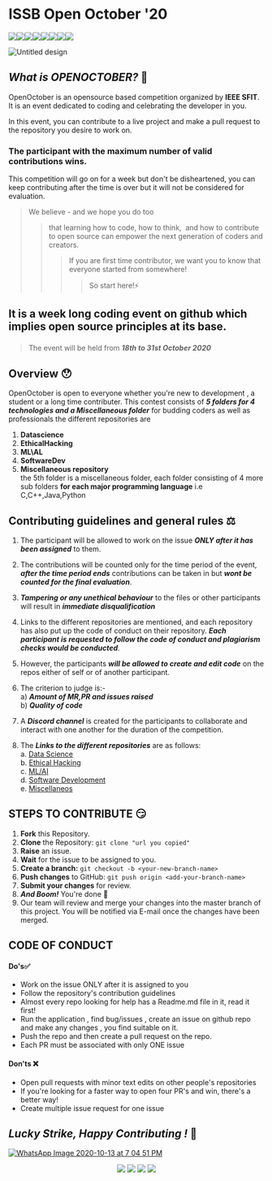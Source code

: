 # **ISSB Open October '20** 

[![](https://sourcerer.io/fame/ieee-sfit/IEEESFIT1/OpenOctober/images/0)](https://sourcerer.io/fame/ieee-sfit/IEEESFIT1/OpenOctober/links/0)[![](https://sourcerer.io/fame/ieee-sfit/IEEESFIT1/OpenOctober/images/1)](https://sourcerer.io/fame/ieee-sfit/IEEESFIT1/OpenOctober/links/1)[![](https://sourcerer.io/fame/ieee-sfit/IEEESFIT1/OpenOctober/images/2)](https://sourcerer.io/fame/ieee-sfit/IEEESFIT1/OpenOctober/links/2)[![](https://sourcerer.io/fame/ieee-sfit/IEEESFIT1/OpenOctober/images/3)](https://sourcerer.io/fame/ieee-sfit/IEEESFIT1/OpenOctober/links/3)[![](https://sourcerer.io/fame/ieee-sfit/IEEESFIT1/OpenOctober/images/4)](https://sourcerer.io/fame/ieee-sfit/IEEESFIT1/OpenOctober/links/4)[![](https://sourcerer.io/fame/ieee-sfit/IEEESFIT1/OpenOctober/images/5)](https://sourcerer.io/fame/ieee-sfit/IEEESFIT1/OpenOctober/links/5)[![](https://sourcerer.io/fame/ieee-sfit/IEEESFIT1/OpenOctober/images/6)](https://sourcerer.io/fame/ieee-sfit/IEEESFIT1/OpenOctober/links/6)[![](https://sourcerer.io/fame/ieee-sfit/IEEESFIT1/OpenOctober/images/7)](https://sourcerer.io/fame/ieee-sfit/IEEESFIT1/OpenOctober/links/7)

![Untitled design](https://user-images.githubusercontent.com/72509723/95880427-20696b80-0d95-11eb-951d-3ce291e2f226.jpg )

## ***What is OPENOCTOBER?*** 🤔

OpenOctober is an opensource based competition organized by **IEEE SFIT**. It is an event dedicated to coding and celebrating the developer in you. <br>

In this event, you can contribute to a live project and make a pull request to the repository you desire to work on. 

### The participant with the maximum number of valid contributions wins.

This competition will go on for a week but don't be disheartened, you can keep contributing after the time is over but it will not be considered for evaluation.


> We believe - and we hope you do too 
>>  that learning how to code, how to think,  and how to contribute to open source can empower the next generation of coders and creators. 
>>> If you are first time contributor,  we want you to know that everyone started from somewhere! 
>>>> So start here!⚡
  
## It is a week long coding event on github which implies <b> open source principles at its base.</b></p>
> The event will be held from ***18th to 31st October 2020***</b><br>

## Overview 😯

OpenOctober is open to everyone whether you're new to development , a student or a long time contributer.
This contest consists of ***5 folders for 4 technologies and a Miscellaneous folder*** for budding coders as well as professionals 
the different repositories are<br>
1) **Datascience**<br> 
2) **EthicalHacking**<br>
3) **ML\AL**<br>
4) **SoftwareDev**<br>
5) **Miscellaneous repository**<br>
the 5th folder is a miscellaneous folder, each folder consisting of 4 more sub folders <b>for each major programming language</b>
i.e C,C++,Java,Python


## Contributing guidelines and general rules ⚖
1. The participant will be allowed to work on the issue ***ONLY after it has been assigned*** to them.<br>

2. The contributions will be counted only for the time period of the event, ***after the time period ends*** contributions can be taken in but ***wont be counted for the final evaluation***.<br>

4. ***Tampering or any unethical behaviour*** to the files or other participants will result in ***immediate disqualification*** <br>

5. Links to the different repositories are mentioned, and each repository has also put up the code of conduct on their repository. ***Each participant is requested to follow the code of conduct and plagiarism checks would be conducted***.<br>

6. However, the participants ***will be allowed to create and edit code*** on the repos either of self or of another participant.<br>

7. The criterion to judge is:-<br>
  a) ***Amount of MR,PR and issues raised***<br>
  b) ***Quality of code***<br>
  
8. A ***Discord channel*** is created for the participants to collaborate and interact with one another for the duration of the competition.<br>

9. The ***Links to the different repositories*** are as follows:<br>
  a. <a href="https://github.com/ieee-sfit/Readmefiles/tree/main/DataScience">Data Science</a><br>
  b. <a href="https://github.com/ieee-sfit/Readmefiles/tree/main/EthicalHacking">Ethical Hacking</a><br>
  c. <a href="https://github.com/ieee-sfit/Readmefiles/tree/main/ML%5CAI">ML/AI</a><br>
  d. <a href="https://github.com/ieee-sfit/Readmefiles/tree/main/SoftwareDev">Software Development</a><br>
  e. <a href="https://github.com/ieee-sfit/Readmefiles/tree/main/Miscellaneous">Miscellaneos</a><br>
  
##  STEPS TO CONTRIBUTE 😏
1. **Fork** this Repository.
2. **Clone** the Repository: `git clone "url you copied"`
3. **Raise** an issue. 
4. **Wait** for the issue to be assigned to you.	
5. **Create a branch:** `git checkout -b <your-new-branch-name>`	
6. **Push changes** to GitHub: `git push origin <add-your-branch-name>`	
7. **Submit your changes** for review.	
8. ***And Boom!*** You're done 🥳
9. Our team will review and merge your changes into the master branch of this project. You will be notified via E-mail once the changes have been merged.

## CODE OF CONDUCT
#### Do's✅
- Work on the issue ONLY after it is assigned to you
- Follow the repository's contribution guidelines
- Almost every repo looking for help has a Readme.md file in it, read it first!
- Run the application , find bug/issues , create an issue on github repo and make any changes , you find suitable on it.
- Push the repo and then create a pull request on the repo.
- Each PR must be associated with only ONE issue

#### Don'ts ❌
 - Open pull requests with minor text edits on other people's repositories
 - If you're looking for a faster way to open four PR's and win, there's a better way!
 - Create multiple issue request for one issue

## ***Lucky Strike, Happy Contributing !*** 🎃
[![WhatsApp Image 2020-10-13 at 7 04 51 PM](https://user-images.githubusercontent.com/72509723/95880997-b7cebe80-0d95-11eb-8934-1d4577546a52.jpeg)](http://issb.sfit.ac.in/)
<div align="center">
  <a href="https://www.instagram.com/ieeesfit/" target="_blank"><img src="https://img.icons8.com/fluent/48/000000/instagram-new.png"/></a>
  <a href="https://www.facebook.com/ieeesfitstudentbranch/" target="_blank"><img src="https://img.icons8.com/fluent/48/000000/facebook-new.png"/></a>
  <a href="mailto: ieeesfitsb@gmail.com" target="_blank"><img src="https://img.icons8.com/fluent/48/000000/gmail.png"/></a>
   <a href="https://discord.gg/" target="_blank"><img src="https://img.icons8.com/color/48/000000/discord-new-logo.png"/></a>
  
 
</div>

  
